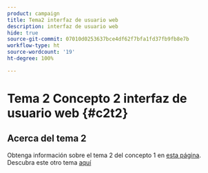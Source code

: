 ```yaml
---
product: campaign
title: Tema2 interfaz de usuario web
description: interfaz de usuario web
hide: true
source-git-commit: 07010d0253637bce4df62f7bfa1fd37fb9fb8e7b
workflow-type: ht
source-wordcount: '19'
ht-degree: 100%

---
```


# Tema 2 Concepto 2 interfaz de usuario web {#c2t2}

## Acerca del tema 2

Obtenga información sobre el tema 2 del concepto 1 en [esta página](../concept1/topic2.md).
Descubra este otro tema [aquí](../../automation/workflow/about-workflows.md)